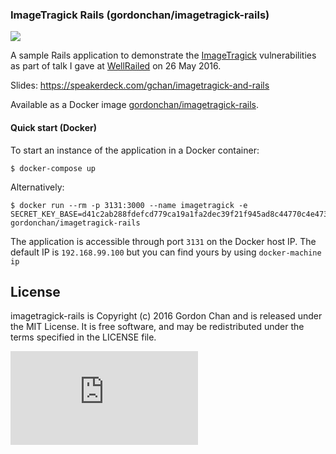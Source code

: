 ### ImageTragick Rails (gordonchan/imagetragick-rails)

[![](https://images.microbadger.com/badges/image/gordonchan/imagetragick-rails.svg)](http://microbadger.com/images/gordonchan/imagetragick-rails "Get your own image badge on microbadger.com")

A sample Rails application to demonstrate the [ImageTragick](https://imagetragick.com/) vulnerabilities as part of talk I gave at [WellRailed](https://www.meetup.com/wellrailed/events/231113047) on 26 May 2016.

Slides: https://speakerdeck.com/gchan/imagetragick-and-rails

Available as a Docker image [gordonchan/imagetragick-rails](https://hub.docker.com/r/gordonchan/imagetragick-rails/).

#### Quick start (Docker)

To start an instance of the application in a Docker container:

```
$ docker-compose up
```

Alternatively:

```
$ docker run --rm -p 3131:3000 --name imagetragick -e SECRET_KEY_BASE=d41c2ab288fdefcd779ca19a1fa2dec39f21f945ad8c44770c4e4731c090e3e34643b9eb012c80739fc362cb44a44296b1e1d145eb76880f0e2cfc4ee4e301a1 gordonchan/imagetragick-rails
```

The application is accessible through port `3131` on the Docker host IP. The default IP is `192.168.99.100` but you can find yours by using `docker-machine ip`

## License

imagetragick-rails is Copyright (c) 2016 Gordon Chan and is released under the MIT License. It is free software, and may be redistributed under the terms specified in the LICENSE file.

[![Analytics](https://ga-beacon.appspot.com/UA-70790190-2/imagetragick-rails/README.md?flat)](https://github.com/igrigorik/ga-beacon)